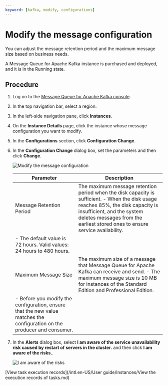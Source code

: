 ```yaml
---
keyword: [kafka, modify, configurations]
---
```


# Modify the message configuration

You can adjust the message retention period and the maximum message size based on business needs.

A Message Queue for Apache Kafka instance is purchased and deployed, and it is in the Running state.

## Procedure

1.  Log on to the [Message Queue for Apache Kafka console](http://kafka.console.aliyun.com).

2.  In the top navigation bar, select a region.

3.  In the left-side navigation pane, click **Instances**.

4.  On the **Instance Details** page, click the instance whose message configuration you want to modify.

5.  In the **Configurations** section, click **Configuration Change**.

6.  In the **Configuration Change** dialog box, set the parameters and then click **Change**.

    ![Modify the message configuration](../images/p120810.png)

    |Parameter|Description|
    |---------|-----------|
    |Message Retention Period|The maximum message retention period when the disk capacity is sufficient.     -   When the disk usage reaches 85%, the disk capacity is insufficient, and the system deletes messages from the earliest stored ones to ensure service availability.
    -   The default value is 72 hours. Valid values: 24 hours to 480 hours. |
    |Maximum Message Size|The maximum size of a message that Message Queue for Apache Kafka can receive and send.     -   The maximum message size is 10 MB for instances of the Standard Edition and Professional Edition.
    -   Before you modify the configuration, ensure that the new value matches the configuration on the producer and consumer. |

7.  In the **Alerts** dialog box, select **I am aware of the service unavailability risk caused by restart of servers in the cluster.** and then click **I am aware of the risks.**.

    ![I am aware of the risks](../images/p120817.png)


[View task execution records](/intl.en-US/User guide/Instances/View the execution records of tasks.md)

